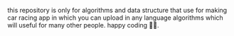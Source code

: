 this repository is only for algorithms and data structure that use for making car racing app in which you can upload in any language algorithms which will useful for many other people. happy coding 👨‍💻.
